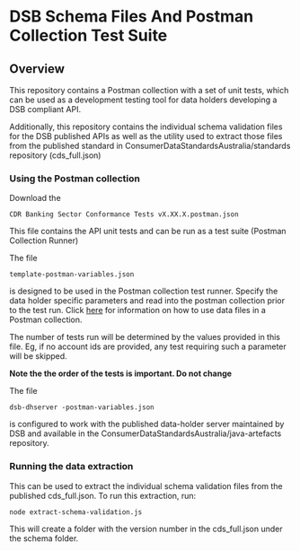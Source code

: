 # DSB Schema Files And Postman Collection Test Suite

## Overview
This repository contains a Postman collection with a set of unit tests, which can be used as a development testing tool for data holders developing a DSB compliant API.

Additionally, this repository contains the individual schema validation files for the DSB published APIs as well as the utility used to extract those files from the published standard in ConsumerDataStandardsAustralia/standards repository (cds_full.json)


### Using the Postman collection
Download the 
```
CDR Banking Sector Conformance Tests vX.XX.X.postman.json
```
This file contains the API unit tests and can be run as a test suite (Postman Collection Runner)

The file
```
template-postman-variables.json
```
is designed to be used in the Postman collection test runner. Specify the data holder specific parameters and read into the postman collection prior to the test run.
Click [here]([quora.com/profile/Ashish-Kulkarni-100](https://learning.postman.com/docs/running-collections/working-with-data-files/#:~:text=Click%20Runner%20at%20bottom%20right,the%20values%20from%20the%20file.)) for information on how to use data files in a Postman collection.

The number of tests run will be determined by the values provided in this file. Eg, if no account ids are provided, any test requiring such a parameter will be skipped.

**Note the the order of the tests is important. Do not change**

The file
```
dsb-dhserver -postman-variables.json
```
is configured to work with the published data-holder server maintained by DSB and available in the ConsumerDataStandardsAustralia/java-artefacts repository.

### Running the data extraction
This can be used to extract the individual schema validation files from the published cds_full.json. To run this extraction, run:

```
node extract-schema-validation.js 
```
This will create a folder with the version number in the cds_full.json under the schema folder.
